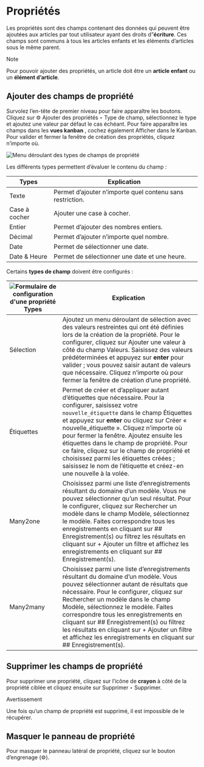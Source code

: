 # Propriétés

Les propriétés sont des champs contenant des données qui peuvent être ajoutées
aux articles par tout utilisateur ayant des droits d”**écriture**. Ces champs
sont communs à tous les articles enfants et les éléments d’articles sous le
même parent.

Note

Pour pouvoir ajouter des propriétés, un article doit être un **article
enfant** ou un **élément d’article**.

## Ajouter des champs de propriété

Survolez l’en-tête de premier niveau pour faire apparaître les boutons.
Cliquez sur ⚙ Ajouter des propriétés ‣ Type de champ, sélectionnez le type et
ajoutez une valeur par défaut le cas échéant. Pour faire apparaître les champs
dans les **vues kanban** , cochez également Afficher dans le Kanban. Pour
valider et fermer la fenêtre de création des propriétés, cliquez n’importe où.

![Menu déroulant des types de champs de
propriété](../../../_images/fields.png)

Les différents types permettent d’évaluer le contenu du champ :

Types | Explication  
---|---  
Texte | Permet d’ajouter n’importe quel contenu sans restriction.  
Case à cocher | Ajouter une case à cocher.  
Entier | Permet d’ajouter des nombres entiers.  
Décimal | Permet d’ajouter n’importe quel nombre.  
Date | Permet de sélectionner une date.  
Date & Heure | Permet de sélectionner une date et une heure.  
  
Certains **types de champ** doivent être configurés :

![Formulaire de configuration d'une propriété](../../../_images/manyone.png) Types | Explication  
---|---  
Sélection | Ajoutez un menu déroulant de sélection avec des valeurs restreintes qui ont été définies lors de la création de la propriété. Pour le configurer, cliquez sur Ajouter une valeur à côté du champ Valeurs. Saisissez des valeurs prédéterminées et appuyez sur **enter** pour valider ; vous pouvez saisir autant de valeurs que nécessaire. Cliquez n’importe où pour fermer la fenêtre de création d’une propriété.  
Étiquettes | Permet de créer et d’appliquer autant d’étiquettes que nécessaire. Pour la configurer, saisissez votre `nouvelle_étiquette` dans le champ Étiquettes et appuyez sur **enter** ou cliquez sur Créer « nouvelle_étiquette ». Cliquez n’importe où pour fermer la fenêtre. Ajoutez ensuite les étiquettes dans le champ de propriété. Pour ce faire, cliquez sur le champ de propriété et choisissez parmi les étiquettes créées ; saisissez le nom de l’étiquette et créez-en une nouvelle à la volée.  
Many2one | Choisissez parmi une liste d’enregistrements résultant du domaine d’un modèle. Vous ne pouvez sélectionner qu’un seul résultat. Pour le configurer, cliquez sur Rechercher un modèle dans le champ Modèle, sélectionnez le modèle. Faites correspondre tous les enregistrements en cliquant sur ## Enregistrement(s) ou filtrez les résultats en cliquant sur \+ Ajouter un filtre et affichez les enregistrements en cliquant sur ## Enregistrement(s).  
Many2many | Choisissez parmi une liste d’enregistrements résultant du domaine d’un modèle. Vous pouvez sélectionner autant de résultats que nécessaire. Pour le configurer, cliquez sur Rechercher un modèle dans le champ Modèle, sélectionnez le modèle. Faites correspondre tous les enregistrements en cliquant sur ## Enregistrement(s) ou filtrez les résultats en cliquant sur \+ Ajouter un filtre et affichez les enregistrements en cliquant sur ## Enregistrement(s).  
  
## Supprimer les champs de propriété

Pour supprimer une propriété, cliquez sur l’icône de **crayon** à côté de la
propriété ciblée et cliquez ensuite sur Supprimer ‣ Supprimer.

Avertissement

Une fois qu’un champ de propriété est supprimé, il est impossible de le
récupérer.

## Masquer le panneau de propriété

Pour masquer le panneau latéral de propriété, cliquez sur le bouton
d’engrenage (⚙).

